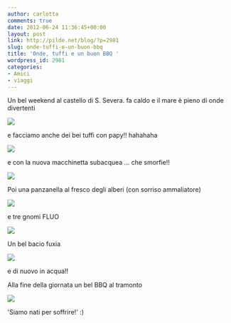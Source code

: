 ```yaml
---
author: carlotta
comments: true
date: 2012-06-24 11:36:45+00:00
layout: post
link: http://pilde.net/blog/?p=2981
slug: onde-tuffi-e-un-buon-bbq
title: 'Onde, tuffi e un buon BBQ '
wordpress_id: 2981
categories:
- Amici
- viaggi
---
```


Un bel weekend al castello di S. Severa. fa caldo e il mare è pieno di onde divertenti

![](http://pilde.net/blog/wp-content/uploads/2012/06/castello.jpg)




e facciamo anche dei bei tuffi con papy!! hahahaha

![](http://pilde.net/blog/wp-content/uploads/2012/06/flavio_vola.jpg)




e con la nuova macchinetta subacquea ... che smorfie!!

![](http://pilde.net/blog/wp-content/uploads/2012/06/sottacqua1.jpg)




Poi una panzanella al fresco degli alberi (con sorriso ammaliatore)




![](http://pilde.net/blog/wp-content/uploads/2012/06/pm.jpg)




e tre gnomi FLUO

![](http://pilde.net/blog/wp-content/uploads/2012/06/scimmie.jpg)




Un bel bacio fuxia

![](http://pilde.net/blog/wp-content/uploads/2012/06/kiss.jpg)




e di nuovo in acqua!!



Alla fine della giornata un bel BBQ al tramonto

![](http://pilde.net/blog/wp-content/uploads/2012/06/bbq.jpg)




'Siamo nati per soffrire!' :)




